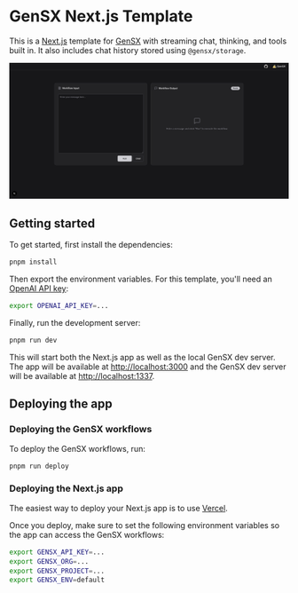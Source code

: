 # GenSX Next.js Template

This is a [Next.js](https://nextjs.org) template for [GenSX](https://gensx.com) with streaming chat, thinking, and tools built in. It also includes chat history stored using `@gensx/storage`.

![Template UX Screenshot](./public/template-ux.png)

## Getting started

To get started, first install the dependencies:

```bash
pnpm install
```

Then export the environment variables. For this template, you'll need an [OpenAI API key](https://platform.openai.com):

```bash
export OPENAI_API_KEY=...
```

Finally, run the development server:

```bash
pnpm run dev
```

This will start both the Next.js app as well as the local GenSX dev server. The app will be available at [http://localhost:3000](http://localhost:3000) and the GenSX dev server will be available at [http://localhost:1337](http://localhost:1337/swagger-ui).

## Deploying the app

### Deploying the GenSX workflows

To deploy the GenSX workflows, run:

```bash
pnpm run deploy
```

### Deploying the Next.js app

The easiest way to deploy your Next.js app is to use [Vercel](https://vercel.com/new?utm_medium=default-template&filter=next.js&utm_source=create-next-app&utm_campaign=create-next-app-readme).

Once you deploy, make sure to set the following environment variables so the app can access the GenSX workflows:

```bash
export GENSX_API_KEY=...
export GENSX_ORG=...
export GENSX_PROJECT=...
export GENSX_ENV=default
```
